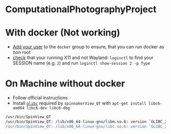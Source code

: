 # ComputationalPhotographyProject

# With docker (Not working)
*   [Add your user](https://docs.docker.com/install/linux/linux-postinstall/) to the `docker` group to ensure, that you can run docker as non root
*   [check](https://unix.stackexchange.com/a/325972/40226) that your running X11 and not Wayland: `loginctl` to find your SESSION name (e.g. `2`) and run `loginctl show-session 2 -p Type`


# On Machine without docker
* Follow official instructions
* Install [`glibc`](https://community.citra-emu.org/t/glibc-2-27-not-found-required-by-citra/58776/2) required by `spinnakerView_QT` with `apt-get install libc6-amd64 libc6-dev libc6-dbg`

```bash
/usr/bin/SpinView_QT
/usr/bin/SpinView_QT: /lib/x86_64-linux-gnu/libm.so.6: version `GLIBC_2.27' not found (required by /usr/lib/libSpinnaker.so.1)
/usr/bin/SpinView_QT: /lib/x86_64-linux-gnu/libc.so.6: version `GLIBC_2.27' not found (required by /usr/lib/libSpinnaker.so.1)
```
